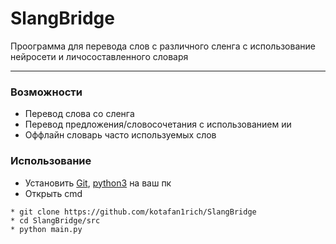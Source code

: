 # SlangBridge

Проограмма для перевода слов с различного сленга с использование нейросети и личосоставленного словаря

---

### Возможности
* Перевод слова со сленга
* Перевод предложения/словосочетания с использованием ии
* Оффлайн словарь часто используемых слов

### Использование
* Установить [Git](https://git-scm.com/downloads), [python3](https://www.python.org/downloads/) на ваш пк
* Открыть cmd
```plaintext
* git clone https://github.com/kotafan1rich/SlangBridge
* cd SlangBridge/src
* python main.py
```